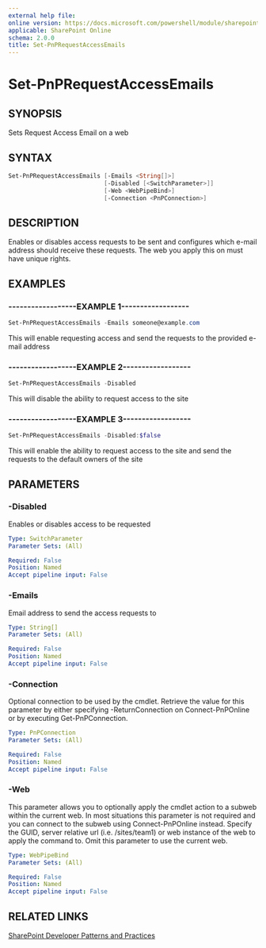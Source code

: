 ```yaml
---
external help file:
online version: https://docs.microsoft.com/powershell/module/sharepoint-pnp/set-pnprequestaccessemails
applicable: SharePoint Online
schema: 2.0.0
title: Set-PnPRequestAccessEmails
---
```


# Set-PnPRequestAccessEmails

## SYNOPSIS
Sets Request Access Email on a web

## SYNTAX 

```powershell
Set-PnPRequestAccessEmails [-Emails <String[]>]
                           [-Disabled [<SwitchParameter>]]
                           [-Web <WebPipeBind>]
                           [-Connection <PnPConnection>]
```

## DESCRIPTION
Enables or disables access requests to be sent and configures which e-mail address should receive these requests. The web you apply this on must have unique rights.

## EXAMPLES

### ------------------EXAMPLE 1------------------
```powershell
Set-PnPRequestAccessEmails -Emails someone@example.com 
```

This will enable requesting access and send the requests to the provided e-mail address

### ------------------EXAMPLE 2------------------
```powershell
Set-PnPRequestAccessEmails -Disabled
```

This will disable the ability to request access to the site

### ------------------EXAMPLE 3------------------
```powershell
Set-PnPRequestAccessEmails -Disabled:$false
```

This will enable the ability to request access to the site and send the requests to the default owners of the site

## PARAMETERS

### -Disabled
Enables or disables access to be requested

```yaml
Type: SwitchParameter
Parameter Sets: (All)

Required: False
Position: Named
Accept pipeline input: False
```

### -Emails
Email address to send the access requests to

```yaml
Type: String[]
Parameter Sets: (All)

Required: False
Position: Named
Accept pipeline input: False
```

### -Connection
Optional connection to be used by the cmdlet. Retrieve the value for this parameter by either specifying -ReturnConnection on Connect-PnPOnline or by executing Get-PnPConnection.

```yaml
Type: PnPConnection
Parameter Sets: (All)

Required: False
Position: Named
Accept pipeline input: False
```

### -Web
This parameter allows you to optionally apply the cmdlet action to a subweb within the current web. In most situations this parameter is not required and you can connect to the subweb using Connect-PnPOnline instead. Specify the GUID, server relative url (i.e. /sites/team1) or web instance of the web to apply the command to. Omit this parameter to use the current web.

```yaml
Type: WebPipeBind
Parameter Sets: (All)

Required: False
Position: Named
Accept pipeline input: False
```

## RELATED LINKS

[SharePoint Developer Patterns and Practices](https://aka.ms/sppnp)
